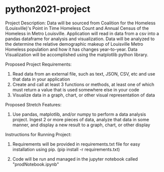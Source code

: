 # python2021-project

Project Description:
Data will be sourced from Coalition for the Homeless (Louisville)'s Point in Time Homeless Count and Annual Census of the Homeless in Metro Louisville.  Application will read in data from a csv into a pandas dataframe for analysis and visualization.  Data will be analyzed to the determine the relative demographic makeup of Louisville Metro Homeless population and how it has changes year-to-year.  Data Visualization will be accomplished using the matplotlib python library.

Proposed Project Requirements:
1. Read data from an external file, such as text, JSON, CSV, etc and use that data in your application
2. Create and call at least 3 functions or methods, at least one of which must return a value that is used somewhere else in your code
3. Visualize data in a graph, chart, or other visual representation of data

Proposed Stretch Features:
1. Use pandas, matplotlib, and/or numpy to perform a data analysis project. Ingest 2 or more pieces of data, analyze that data in some manner, and display a new result to a graph, chart, or other display

Instructions for Running Project:
1. Requirements will be provided in requirements.txt file for easy installation using pip. (pip install -r requirements.txt)

2. Code will be run and managed in the jupyter notebook called "prodNotebook.ipynb"
